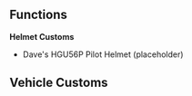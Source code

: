 **Functions**
-

**Helmet Customs**
- Dave's HGU56P Pilot Helmet (placeholder)

**Vehicle Customs**
- 
